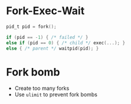 # Fork-Exec-Wait

```c
pid_t pid = fork();

if (pid == -1) { /* failed */ }
else if (pid == 0) { /* child */ exec(...); }
else { /* parent */ waitpid(pid); }
```

# Fork bomb

- Create too many forks
- Use `ulimit` to prevent fork bombs
